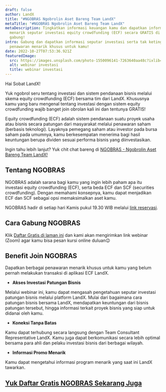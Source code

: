 ```yaml
---
draft: false
author: LandX
title: "#NGOBRAS Ngobrolin Aset Bareng Team LandX"
metaTitle: "#NGOBRAS Ngobrolin Aset Bareng Team LandX"
metaDescription: Tingkatkan informasi keuangan kamu dan dapatkan informasi
  menarik seputar investasi equity crowdfunding (ECF) secara GRATIS di sini. Yuk
  gabung!
intro: Gabung dan dapatkan informasi seputar investasi serta tak ketinggalan
  penawaran menarik khusus untuk kamu!
date: 2022-10-27T07:53:36.921Z
featuredImage:
  src: https://images.unsplash.com/photo-1550096141-7263640aa48c?ixlib=rb-4.0.3&ixid=MnwxMjA3fDB8MHxwaG90by1wYWdlfHx8fGVufDB8fHx8&auto=format&fit=crop&w=870&q=80
  alt: webinar investasi
  title: webinar investasi
---
```

Hai Sobat LandX!

Yuk ngobrol seru tentang investasi dan sistem pendanaan bisnis melalui skema equity crowdfunding (ECF) bersama tim dari LandX. Khususnya kamu yang baru mengenal tentang investasi dengan sistem equity crowdfunding wajib banget join obrolan kali ini dan tentunya GRATIS!

Equity crowdfunding (ECF) adalah sistem pendanaan suatu proyek usaha atau bisnis secara patungan dari masyarakat melalui penawaran saham (berbasis teknologi). Layaknya pemegang saham atau investor pada bursa saham pada umumnya, kamu berkesempatan menerima bagi hasil keuntungan berupa dividen sesuai performa bisnis yang diinvestasikan.

Ingin tahu lebih lanjut? Yuk chit chat bareng di [NGOBRAS - Ngobrolin Aset Bareng Team LandX!](https://info.landx.id/ngobras?utm_source=Blog&utm_medium=Artikel&utm_campaign=ArtikelNgobras&utm_id=ArtikelNgobras)

## Tentang NGOBRAS

NGOBRAS adalah sarana bagi kamu yang ingin lebih paham apa itu investasi equity crowdfunding (ECF), serta beda ECF dan SCF (securities crowdfunding). Dengan memahami konsepnya, kamu dapat menjadikan ECF dan SCF sebagai opsi memaksimalkan aset kamu.

NGOBRAS hadir di setiap hari Kamis pukul 19.30 WIB melalui [link reservasi](https://info.landx.id/ngobras?utm_source=Blog&utm_medium=Artikel&utm_campaign=ArtikelNgobras&utm_id=ArtikelNgobras). 

## Cara Gabung NGOBRAS

Klik [Daftar Gratis di laman ini](https://info.landx.id/ngobras?utm_source=Blog&utm_medium=Artikel&utm_campaign=ArtikelNgobras&utm_id=ArtikelNgobras) dan kami akan mengirimkan link webinar (Zoom) agar kamu bisa pesan kursi online duluan😉

## Benefit Join NGOBRAS

Dapatkan berbagai penawaran menarik khusus untuk kamu yang belum pernah melakukan transaksi di aplikasi ECF LandX. 

* **Akses Investasi Patungan Bisnis** 

Melalui webinar ini, kamu dapat mengasah pengetahuan seputar investasi patungan bisnis melalui platform LandX. Mulai dari bagaimana cara patungan bisnis bersama LandX, mendapatkan keuntungan dari bisnis patungan tersebut, hingga informasi terkait proyek bisnis yang siap untuk didanai oleh kamu. 

* **Koneksi Tanpa Batas** 

Kamu dapat terhubung secara langsung dengan Team Consultant Representative LandX. Kamu juga dapat berkomunikasi secara lebih optimal bersama para ahli dan pelaku investasi bisnis dari berbagai wilayah. 

* **Informasi Promo Menarik** 

Kamu dapat mengetahui informasi program menarik yang saat ini LandX tawarkan.

## [Y﻿uk Daftar Gratis NGOBRAS Sekarang Juga](https://info.landx.id/ngobras?utm_source=Blog&utm_medium=Artikel&utm_campaign=ArtikelNgobras&utm_id=ArtikelNgobras)
